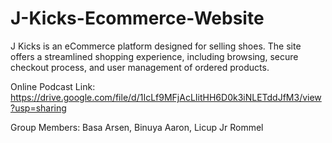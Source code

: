 # J-Kicks-Ecommerce-Website
J Kicks is an eCommerce platform designed for selling shoes. The site offers a streamlined shopping experience, including browsing, secure checkout process, and user management of ordered products. 

Online Podcast Link: https://drive.google.com/file/d/1IcLf9MFjAcLIitHH6D0k3iNLETddJfM3/view?usp=sharing

Group Members: 
Basa Arsen,
Binuya Aaron,
Licup Jr Rommel
